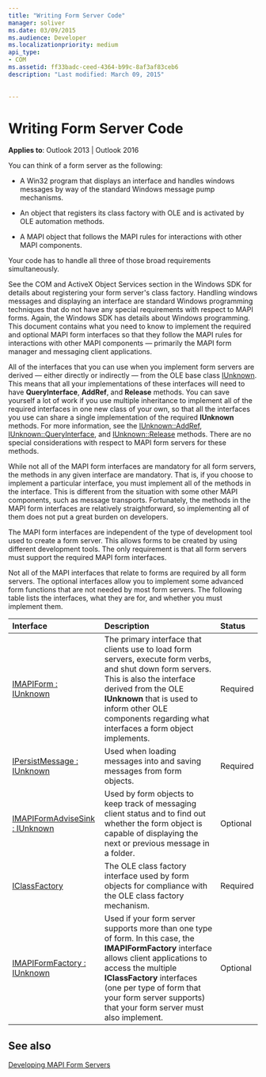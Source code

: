 ```yaml
---
title: "Writing Form Server Code"
manager: soliver
ms.date: 03/09/2015
ms.audience: Developer
ms.localizationpriority: medium
api_type:
- COM
ms.assetid: ff33badc-ceed-4364-b99c-8af3af83ceb6
description: "Last modified: March 09, 2015"
 
 
---
```


# Writing Form Server Code

  
  
**Applies to**: Outlook 2013 | Outlook 2016 
  
You can think of a form server as the following: 
  
- A Win32 program that displays an interface and handles windows messages by way of the standard Windows message pump mechanisms.
    
- An object that registers its class factory with OLE and is activated by OLE automation methods.
    
- A MAPI object that follows the MAPI rules for interactions with other MAPI components.
    
 Your code has to handle all three of those broad requirements simultaneously. 
  
See the COM and ActiveX Object Services section in the Windows SDK for details about registering your form server's class factory. Handling windows messages and displaying an interface are standard Windows programming techniques that do not have any special requirements with respect to MAPI forms. Again, the Windows SDK has details about Windows programming. This document contains what you need to know to implement the required and optional MAPI form interfaces so that they follow the MAPI rules for interactions with other MAPI components — primarily the MAPI form manager and messaging client applications.
  
All of the interfaces that you can use when you implement form servers are derived — either directly or indirectly — from the OLE base class [IUnknown](https://msdn.microsoft.com/library/33f1d79a-33fc-4ce5-a372-e08bda378332%28Office.15%29.aspx). This means that all your implementations of these interfaces will need to have **QueryInterface**, **AddRef**, and **Release** methods. You can save yourself a lot of work if you use multiple inheritance to implement all of the required interfaces in one new class of your own, so that all the interfaces you use can share a single implementation of the required **IUnknown** methods. For more information, see the [IUnknown::AddRef](https://msdn.microsoft.com/library/b4316efd-73d4-4995-b898-8025a316ba63%28Office.15%29.aspx), [IUnknown::QueryInterface](https://msdn.microsoft.com/library/54d5ff80-18db-43f2-b636-f93ac053146d%28Office.15%29.aspx), and [IUnknown::Release](https://msdn.microsoft.com/library/4b494c6f-f0ee-4c35-ae45-ed956f40dc7a%28Office.15%29.aspx) methods. There are no special considerations with respect to MAPI form servers for these methods. 
  
While not all of the MAPI form interfaces are mandatory for all form servers, the methods in any given interface are mandatory. That is, if you choose to implement a particular interface, you must implement all of the methods in the interface. This is different from the situation with some other MAPI components, such as message transports. Fortunately, the methods in the MAPI form interfaces are relatively straightforward, so implementing all of them does not put a great burden on developers.
  
The MAPI form interfaces are independent of the type of development tool used to create a form server. This allows forms to be created by using different development tools. The only requirement is that all form servers must support the required MAPI form interfaces.
  
Not all of the MAPI interfaces that relate to forms are required by all form servers. The optional interfaces allow you to implement some advanced form functions that are not needed by most form servers. The following table lists the interfaces, what they are for, and whether you must implement them.
  
|**Interface**|**Description**|**Status**|
|:-----|:-----|:-----|
|[IMAPIForm : IUnknown](imapiformiunknown.md) <br/> |The primary interface that clients use to load form servers, execute form verbs, and shut down form servers. This is also the interface derived from the OLE **IUnknown** that is used to inform other OLE components regarding what interfaces a form object implements.  <br/> |Required  <br/> |
|[IPersistMessage : IUnknown](ipersistmessageiunknown.md) <br/> |Used when loading messages into and saving messages from form objects.  <br/> |Required  <br/> |
|[IMAPIFormAdviseSink : IUnknown](imapiformadvisesinkiunknown.md) <br/> |Used by form objects to keep track of messaging client status and to find out whether the form object is capable of displaying the next or previous message in a folder.  <br/> |Optional  <br/> |
|[IClassFactory](https://msdn.microsoft.com/library/f624f833-2b69-43bc-92cd-c4ecbe6051c5%28Office.15%29.aspx) <br/> |The OLE class factory interface used by form objects for compliance with the OLE class factory mechanism.  <br/> |Required  <br/> |
|[IMAPIFormFactory : IUnknown](imapiformfactoryiunknown.md) <br/> |Used if your form server supports more than one type of form. In this case, the **IMAPIFormFactory** interface allows client applications to access the multiple **IClassFactory** interfaces (one per type of form that your form server supports) that your form server must also implement.  <br/> |Optional  <br/> |
   
## See also



[Developing MAPI Form Servers](developing-mapi-form-servers.md)

